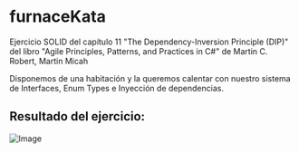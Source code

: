 # furnaceKata
Ejercicio SOLID del capítulo 11 "The Dependency-Inversion Principle (DIP)" del libro "Agile Principles,
Patterns, and Practices in C#" de Martin C. Robert, Martin Micah

Disponemos de una habitación y la queremos calentar con nuestro sistema de Interfaces, Enum Types e Inyección de dependencias.

## Resultado del ejercicio:

![Image](https://github.com/toniramon/furnaceKata/blob/master/src/main/java/org/lasencinas/furnaceKata/main/result.png)

